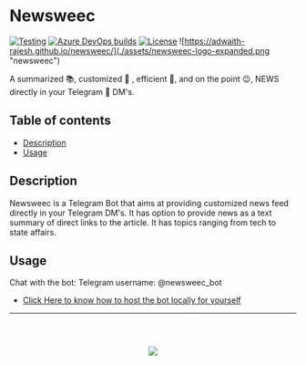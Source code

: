 # Newsweec
[![Testing](https://img.shields.io/github/workflow/status/Adwaith-Rajesh/newsweec/Testing?label=Testing&style=for-the-badge)](https://github.com/Adwaith-Rajesh/newsweec/actions/workflows/test.yml)
[![Azure DevOps builds](https://img.shields.io/azure-devops/build/adwaithrajesh/8d11fcc8-9bf7-41cf-95af-bd240456c13e/5?label=Azure%20Pipelines&style=for-the-badge)](https://dev.azure.com/adwaithrajesh/adwaith/_build?definitionId=5&_a=summary)
[![License](https://img.shields.io/github/license/Adwaith-Rajesh/newsweec?logoColor=brightgreen&style=for-the-badge)](./LICENSE)
![https://adwaith-rajesh.github.io/newsweec/](./assets/newsweec-logo-expanded.png "newsweec")

A summarized 📚, customized 🛃 , efficient 💪, and on the point 😉, NEWS directly in your Telegram 📱 DM's.

## Table of contents
 - [Description](#description)
 - [Usage](#usage)


## Description
Newsweec is a Telegram Bot that aims at providing customized news feed directly in your Telegram DM's. It has option to provide news as a text summary of direct links to the article. It has topics ranging from tech to state affairs.

## Usage

Chat with the bot: Telegram username: @newsweec_bot

- [Click Here to know how to host the bot locally for yourself](https://adwaith-rajesh.github.io/newsweec/docs/self-host)

---
<br>

<!-- [![forthebadge](https://forthebadge.com/images/badges/made-with-python.svg)](https://forthebadge.com) -->


<h3 align="center"> <img align="center" src="https://forthebadge.com/images/badges/made-with-python.svg" href="https://python.org" ></h3>
